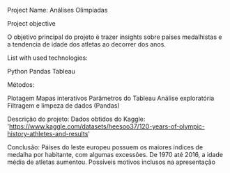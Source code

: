Project Name:
Análises Olimpíadas

Project objective

O objetivo principal do projeto é trazer insights sobre países medalhistas e a tendencia de idade dos atletas ao decorrer dos anos.


List with used technologies:

Python
Pandas
Tableau



Métodos:

Plotagem
Mapas interativos
Parâmetros do Tableau
Análise exploratória
Filtragem e limpeza de dados (Pandas)


Descrição do projeto:
Dados obtidos do Kaggle: 'https://www.kaggle.com/datasets/heesoo37/120-years-of-olympic-history-athletes-and-results'


Conclusão:
Páises do leste europeu possuem os maiores indices de medalha por habitante, com algumas excessões.
De 1970 até 2016, a idade média de atletas aumentou. Possíveis motivos inclusos na apresentação
 
